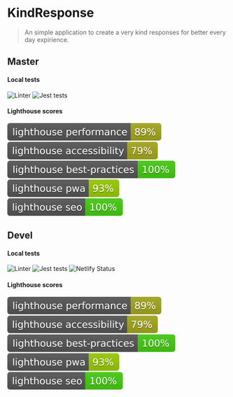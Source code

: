 # KindResponse

> An simple application to create a very kind responses for better every day expirience.

## Master

#### Local tests

![Linter](https://github.com/xxxsssxxx/kindResponse/workflows/Linter/badge.svg?branch=master)
![Jest tests](https://github.com/xxxsssxxx/kindResponse/workflows/Jest%20tests/badge.svg?branch=master)

#### Lighthouse scores
<img src="./test_results/lighthouse_performance.svg">
<img src="./test_results/lighthouse_accessibility.svg">
<img src="./test_results/lighthouse_best-practices.svg">
<img src="./test_results/lighthouse_pwa.svg">
<img src="./test_results/lighthouse_seo.svg">

## Devel

#### Local tests

![Linter](https://github.com/xxxsssxxx/kindResponse/workflows/Linter/badge.svg?branch=devel)
![Jest tests](https://github.com/xxxsssxxx/kindResponse/workflows/Jest%20tests/badge.svg?branch=devel)
![Netlify Status](https://api.netlify.com/api/v1/badges/d4f51ff0-4647-4b61-b3ef-f841bac22b2a/deploy-status)

#### Lighthouse scores
<img src="./test_results/lighthouse_performance.svg">
<img src="./test_results/lighthouse_accessibility.svg">
<img src="./test_results/lighthouse_best-practices.svg">
<img src="./test_results/lighthouse_pwa.svg">
<img src="./test_results/lighthouse_seo.svg">


